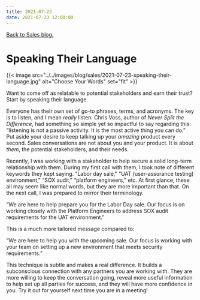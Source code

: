 ```yaml
---
title: 2021-07-23
date: 2021-07-23 12:00:00
---
```


[Back to Sales blog.](../#sales)

# Speaking Their Language

{{< image src="../../images/blog/sales/2021-07-23-speaking-their-language.jpg" alt="Choose Your Words" set="fit" >}}

Want to come off as relatable to potential stakeholders and earn their trust? Start by speaking their language.

Everyone has their own set of go-to phrases, terms, and acronyms. The key is to listen, and I mean *really* listen. Chris Voss, author of *Never Split the Difference*, had something so simple yet so impactful to say regarding this: “listening is not a passive activity. It is the most active thing you can do.” Put aside your desire to keep talking up your *amazing* product every second. Sales conversations are not about you and your product. It is about *them*, the potential stakeholders, and their needs.

Recently, I was working with a stakeholder to help secure a solid long-term relationship with them. During my first call with them, I took note of different keywords they kept saying. “Labor day sale," “UAT (user-assurance testing) environment," “SOX audit," “platform engineers," etc. At first glance, these all may seem like normal words, but they are more important than that. On the next call, I was prepared to mirror their terminology.

“We are here to help prepare you for the Labor Day sale. Our focus is on working closely with the Platform Engineers to address SOX audit requirements for the UAT environment.”

This is a much more tailored message compared to:

“We are here to help you with the upcoming sale. Our focus is working with your team on setting up a new environment that meets security requirements.”

This technique is subtle and makes a real difference. It builds a subconscious connection with any partners you are working with. They are more willing to keep the conversation going, reveal more useful information to help set up all parties for success, and they will have more confidence in you. Try it out for yourself next time you are in a meeting!
